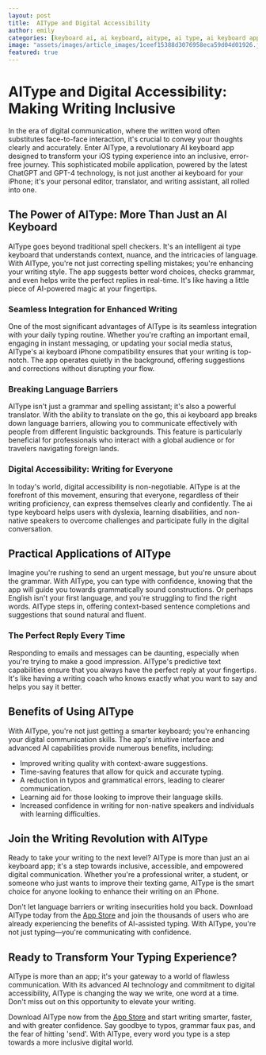 ```yaml
---
layout: post
title:  AIType and Digital Accessibility
author: emily
categories: [keyboard ai, ai keyboard, aitype, ai type, ai keyboard app, ai keyboard iphone, ai type keyboard]
image: "assets/images/article_images/1ceef15388d3076958eca59d04d01926.jpg"
featured: true
---
```


# AIType and Digital Accessibility: Making Writing Inclusive

In the era of digital communication, where the written word often substitutes face-to-face interaction, it's crucial to convey your thoughts clearly and accurately. Enter AIType, a revolutionary AI keyboard app designed to transform your iOS typing experience into an inclusive, error-free journey. This sophisticated mobile application, powered by the latest ChatGPT and GPT-4 technology, is not just another ai keyboard for your iPhone; it's your personal editor, translator, and writing assistant, all rolled into one.

## The Power of AIType: More Than Just an AI Keyboard

AIType goes beyond traditional spell checkers. It's an intelligent ai type keyboard that understands context, nuance, and the intricacies of language. With AIType, you're not just correcting spelling mistakes; you're enhancing your writing style. The app suggests better word choices, checks grammar, and even helps write the perfect replies in real-time. It's like having a little piece of AI-powered magic at your fingertips.

### Seamless Integration for Enhanced Writing

One of the most significant advantages of AIType is its seamless integration with your daily typing routine. Whether you're crafting an important email, engaging in instant messaging, or updating your social media status, AIType's ai keyboard iPhone compatibility ensures that your writing is top-notch. The app operates quietly in the background, offering suggestions and corrections without disrupting your flow.

### Breaking Language Barriers

AIType isn't just a grammar and spelling assistant; it's also a powerful translator. With the ability to translate on the go, this ai keyboard app breaks down language barriers, allowing you to communicate effectively with people from different linguistic backgrounds. This feature is particularly beneficial for professionals who interact with a global audience or for travelers navigating foreign lands.

### Digital Accessibility: Writing for Everyone

In today's world, digital accessibility is non-negotiable. AIType is at the forefront of this movement, ensuring that everyone, regardless of their writing proficiency, can express themselves clearly and confidently. The ai type keyboard helps users with dyslexia, learning disabilities, and non-native speakers to overcome challenges and participate fully in the digital conversation.

## Practical Applications of AIType

Imagine you're rushing to send an urgent message, but you're unsure about the grammar. With AIType, you can type with confidence, knowing that the app will guide you towards grammatically sound constructions. Or perhaps English isn't your first language, and you're struggling to find the right words. AIType steps in, offering context-based sentence completions and suggestions that sound natural and fluent.

### The Perfect Reply Every Time

Responding to emails and messages can be daunting, especially when you're trying to make a good impression. AIType's predictive text capabilities ensure that you always have the perfect reply at your fingertips. It's like having a writing coach who knows exactly what you want to say and helps you say it better.

## Benefits of Using AIType

With AIType, you're not just getting a smarter keyboard; you're enhancing your digital communication skills. The app's intuitive interface and advanced AI capabilities provide numerous benefits, including:

- Improved writing quality with context-aware suggestions.
- Time-saving features that allow for quick and accurate typing.
- A reduction in typos and grammatical errors, leading to clearer communication.
- Learning aid for those looking to improve their language skills.
- Increased confidence in writing for non-native speakers and individuals with learning difficulties.

## Join the Writing Revolution with AIType

Ready to take your writing to the next level? AIType is more than just an ai keyboard app; it's a step towards inclusive, accessible, and empowered digital communication. Whether you're a professional writer, a student, or someone who just wants to improve their texting game, AIType is the smart choice for anyone looking to enhance their writing on an iPhone.

Don't let language barriers or writing insecurities hold you back. Download AIType today from the [App Store](https://apps.apple.com/us/app/aitype-grammar-check-keyboard/id6469163944) and join the thousands of users who are already experiencing the benefits of AI-assisted typing. With AIType, you're not just typing—you're communicating with confidence.

## Ready to Transform Your Typing Experience?

AIType is more than an app; it's your gateway to a world of flawless communication. With its advanced AI technology and commitment to digital accessibility, AIType is changing the way we write, one word at a time. Don't miss out on this opportunity to elevate your writing.

Download AIType now from the [App Store](https://apps.apple.com/us/app/aitype-grammar-check-keyboard/id6469163944) and start writing smarter, faster, and with greater confidence. Say goodbye to typos, grammar faux pas, and the fear of hitting 'send'. With AIType, every word you type is a step towards a more inclusive digital world.